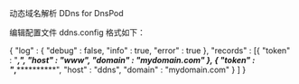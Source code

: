 动态域名解析 DDns for DnsPod

编辑配置文件 ddns.config 格式如下：

{
	"log" : {
		"debug" : false,
		"info" : true,
		"error" : true
	},
	"records" : [{
			"token" : "*****,********************************",
			"host" : "www",
			"domain" : "mydomain.com"
		}, {
			"token" : "*****,********************************",
			"host" : "ddns",
			"domain" : "mydomain.com"
		}
	]
}

